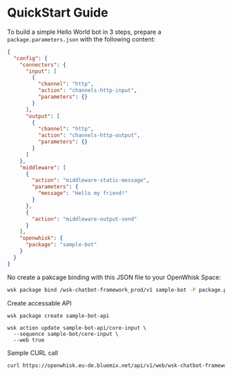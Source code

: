 # QuickStart Guide

To build a simple Hello World bot in 3 steps, prepare a `package.parameters.json` with the following content:

```json
{
  "config": {
    "connectors": {
      "input": [
        {
          "channel": "http",
          "action": "channels-http-input",
          "parameters": {}
        }
      ],
      "output": [
        {
          "channel": "http",
          "action": "channels-http-output",
          "parameters": {}
        }
      ]
    },
    "middleware": [
      {
        "action": "middleware-static-message",
        "parameters": {
          "message": "Hello my friend!"
        }
      },
      {
        "action": "middleware-output-send"
      }
    ],
    "openwhisk": {
      "package": "sample-bot"
    }
  }
}
```

No create a pakcage binding with this JSON file to your OpenWhisk Space:

```bash
wsk package bind /wsk-chatbot-framework_prod/v1 sample-bot -P package.parameters.json
```

Create accessable API

```
wsk package create sample-bot-api

wsk action update sample-bot-api/core-input \
  --sequence sample-bot/core-input \
  --web true
```

Sample CURL call

```bash
curl https://openwhisk.eu-de.bluemix.net/api/v1/web/wsk-chatbot-framework_sample/sample-bot-api/core-input
```
